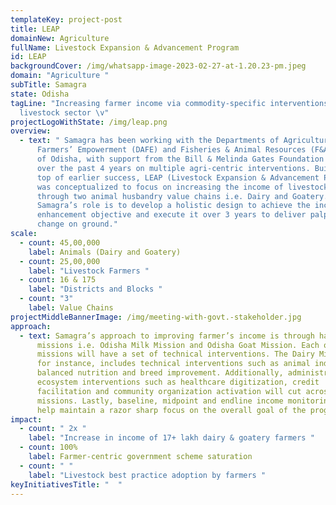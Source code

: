 ```yaml
---
templateKey: project-post
title: LEAP
domainNew: Agriculture
fullName: Livestock Expansion & Advancement Program
id: LEAP
backgroundCover: /img/whatsapp-image-2023-02-27-at-1.20.23-pm.jpeg
domain: "Agriculture "
subTitle: Samagra
state: Odisha
tagLine: "Increasing farmer income via commodity-specific interventions in the
  livestock sector \v"
projectLogoWithState: /img/leap.png
overview:
  - text: " Samagra has been working with the Departments of Agriculture and
      Farmers’ Empowerment (DAFE) and Fisheries & Animal Resources (F&ARD), Govt
      of Odisha, with support from the Bill & Melinda Gates Foundation (BMGF),
      over the past 4 years on multiple agri-centric interventions. Building on
      top of earlier success, LEAP (Livestock Expansion & Advancement Program)
      was conceptualized to focus on increasing the income of livestock farmers
      through two animal husbandry value chains i.e. Dairy and Goatery.
      Samagra’s role is to develop a holistic design to achieve the income
      enhancement objective and execute it over 3 years to deliver palpable
      change on ground."
scale:
  - count: 45,00,000
    label: Animals (Dairy and Goatery)
  - count: 25,00,000
    label: "Livestock Farmers "
  - count: 16 & 175
    label: "Districts and Blocks "
  - count: "3"
    label: Value Chains
projectMiddleBannerImage: /img/meeting-with-govt.-stakeholder.jpg
approach:
  - text: Samagra’s approach to improving farmer’s income is through having targeted
      missions i.e. Odisha Milk Mission and Odisha Goat Mission. Each of these
      missions will have a set of technical interventions. The Dairy Mission,
      for instance, includes technical interventions such as animal induction,
      balanced nutrition and breed improvement. Additionally, administrative and
      ecosystem interventions such as healthcare digitization, credit
      facilitation and community organization activation will cut across both
      missions. Lastly, baseline, midpoint and endline income monitoring will
      help maintain a razor sharp focus on the overall goal of the program.
impact:
  - count: " 2x "
    label: "Increase in income of 17+ lakh dairy & goatery farmers "
  - count: 100%
    label: Farmer-centric government scheme saturation
  - count: " "
    label: "Livestock best practice adoption by farmers "
keyInitiativesTitle: "  "
---
```

